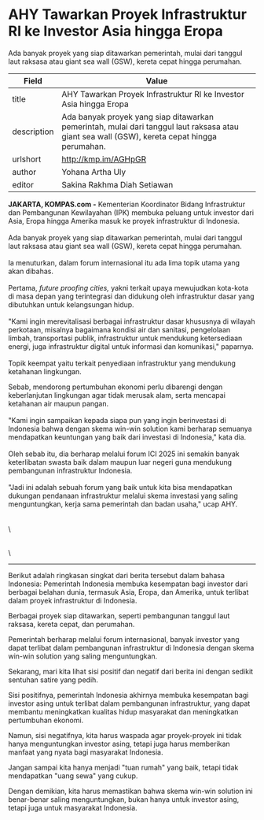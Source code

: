 # AHY Tawarkan Proyek Infrastruktur RI ke Investor Asia hingga Eropa

Ada banyak proyek yang siap ditawarkan pemerintah, mulai dari tanggul laut raksasa atau giant sea wall (GSW), kereta cepat hingga perumahan.

| Field       | Value                                                       |
|-------------|-------------------------------------------------------------|
| title       | AHY Tawarkan Proyek Infrastruktur RI ke Investor Asia hingga Eropa |
| description | Ada banyak proyek yang siap ditawarkan pemerintah, mulai dari tanggul laut raksasa atau giant sea wall (GSW), kereta cepat hingga perumahan. |
| urlshort    | http://kmp.im/AGHpGR |
| author      | Yohana Artha Uly |
| editor      | Sakina Rakhma Diah Setiawan |

**JAKARTA, KOMPAS.com -** Kementerian Koordinator Bidang Infrastruktur dan Pembangunan Kewilayahan (IPK) membuka peluang untuk investor dari Asia, Eropa hingga Amerika masuk ke proyek infrastruktur di Indonesia.\
\
Ada banyak proyek yang siap ditawarkan pemerintah, mulai dari tanggul laut raksasa atau giant sea wall (GSW), kereta cepat hingga perumahan.\
\
Ia menuturkan, dalam forum internasional itu ada lima topik utama yang akan dibahas.\
\
Pertama, *future proofing cities,* yakni terkait upaya mewujudkan kota-kota di masa depan yang terintegrasi dan didukung oleh infrastruktur dasar yang dibutuhkan untuk kelangsungan hidup.\
\
\"Kami ingin merevitalisasi berbagai infrastruktur dasar khususnya di wilayah perkotaan, misalnya bagaimana kondisi air dan sanitasi, pengelolaan limbah, transportasi publik, infrastruktur untuk mendukung ketersediaan energi, juga infrastruktur digital untuk informasi dan komunikasi,\" paparnya.\
\
Topik keempat yaitu terkait penyediaan infrastruktur yang mendukung ketahanan lingkungan.

Sebab, mendorong pertumbuhan ekonomi perlu dibarengi dengan keberlanjutan lingkungan agar tidak merusak alam, serta mencapai ketahanan air maupun pangan.\
\
\"Kami ingin sampaikan kepada siapa pun yang ingin berinvestasi di Indonesia bahwa dengan skema win-win solution kami berharap semuanya mendapatkan keuntungan yang baik dari investasi di Indonesia,\" kata dia.\
\
Oleh sebab itu, dia berharap melalui forum ICI 2025 ini semakin banyak keterlibatan swasta baik dalam maupun luar negeri guna mendukung pembangunan infrastruktur Indonesia.\
\
\"Jadi ini adalah sebuah forum yang baik untuk kita bisa mendapatkan dukungan pendanaan infrastruktur melalui skema investasi yang saling menguntungkan, kerja sama pemerintah dan badan usaha,\" ucap AHY.\
\
\
\

\
\

---
Berikut adalah ringkasan singkat dari berita tersebut dalam bahasa Indonesia: Pemerintah Indonesia membuka kesempatan bagi investor dari berbagai belahan dunia, termasuk Asia, Eropa, dan Amerika, untuk terlibat dalam proyek infrastruktur di Indonesia.

 Berbagai proyek siap ditawarkan, seperti pembangunan tanggul laut raksasa, kereta cepat, dan perumahan.

 Pemerintah berharap melalui forum internasional, banyak investor yang dapat terlibat dalam pembangunan infrastruktur di Indonesia dengan skema win-win solution yang saling menguntungkan.



Sekarang, mari kita lihat sisi positif dan negatif dari berita ini dengan sedikit sentuhan satire yang pedih.

 Sisi positifnya, pemerintah Indonesia akhirnya membuka kesempatan bagi investor asing untuk terlibat dalam pembangunan infrastruktur, yang dapat membantu meningkatkan kualitas hidup masyarakat dan meningkatkan pertumbuhan ekonomi.

 Namun, sisi negatifnya, kita harus waspada agar proyek-proyek ini tidak hanya menguntungkan investor asing, tetapi juga harus memberikan manfaat yang nyata bagi masyarakat Indonesia.

 Jangan sampai kita hanya menjadi "tuan rumah" yang baik, tetapi tidak mendapatkan "uang sewa" yang cukup.

 Dengan demikian, kita harus memastikan bahwa skema win-win solution ini benar-benar saling menguntungkan, bukan hanya untuk investor asing, tetapi juga untuk masyarakat Indonesia.
